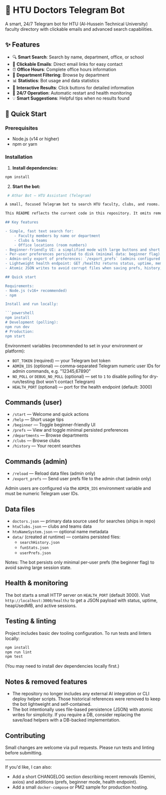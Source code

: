 # 🤖 HTU Doctors Telegram Bot

A smart, 24/7 Telegram bot for HTU (Al-Hussein Technical University) faculty directory with clickable emails and advanced search capabilities.

## ✨ Features

- 🔍 **Smart Search**: Search by name, department, office, or school
- 📧 **Clickable Emails**: Direct email links for easy contact
- ⏰ **Office Hours**: Complete office hours information
- 🏢 **Department Filtering**: Browse by department
- 📊 **Statistics**: Bot usage and data statistics
- 🎯 **Interactive Results**: Click buttons for detailed information
- 🔄 **24/7 Operation**: Automatic restart and health monitoring
- 💡 **Smart Suggestions**: Helpful tips when no results found

## 🚀 Quick Start

### Prerequisites
- Node.js (v14 or higher)
- npm or yarn

### Installation

1. **Install dependencies:**
```bash
npm install
```

2. **Start the bot:**
```bash
 # Athar Bot — HTU Assistant (Telegram)

A small, focused Telegram bot to search HTU faculty, clubs, and rooms.

This README reflects the current code in this repository. It omits removed/unused features and documents what's implemented today.

## Key features

- Simple, fast text search for:
	- Faculty members by name or department
	- Clubs & teams
	- Office locations (room numbers)
- Beginner-friendly UI: a simplified mode with large buttons and short tips. Toggle with `/beginner` or via the inline button.
- Per-user preferences persisted to disk (minimal data: beginner flag). View and toggle via `/prefs`.
- Admin-only export of preferences: `/export_prefs` (admins configured with `ADMIN_IDS`).
- Lightweight health endpoint: GET /healthz returns status, uptime, memory, and active sessions.
- Atomic JSON writes to avoid corrupt files when saving prefs, history, or stats.

## Quick start

Requirements:
- Node.js (v16+ recommended)
- npm

Install and run locally:

```powershell
npm install
# Development (polling):
npm run dev
# Production:
npm start
```

Environment variables (recommended to set in your environment or platform):

- `BOT_TOKEN` (required) — your Telegram bot token
- `ADMIN_IDS` (optional) — comma-separated Telegram numeric user IDs for admin commands, e.g. "12345,67890"
- `NO_POLL` or `DEBUG_NO_POLL` (optional) — set to `1` to disable polling for dry-run/testing (bot won't contact Telegram)
- `HEALTH_PORT` (optional) — port for the health endpoint (default: 3000)

## Commands (user)

- `/start` — Welcome and quick actions
- `/help` — Short usage tips
- `/beginner` — Toggle beginner-friendly UI
- `/prefs` — View and toggle minimal persisted preferences
- `/departments` — Browse departments
- `/clubs` — Browse clubs
- `/history` — Your recent searches

## Commands (admin)

- `/reload` — Reload data files (admin only)
- `/export_prefs` — Send user prefs file to the admin chat (admin only)

Admin users are configured via the `ADMIN_IDS` environment variable and must be numeric Telegram user IDs.

## Data files

- `doctors.json` — primary data source used for searches (ships in repo)
- `htuClubs.json` — clubs and teams data
- `htuNameSystem.json` — optional name metadata
- `data/` (created at runtime) — contains persisted files:
	- `searchHistory.json`
	- `funStats.json`
	- `userPrefs.json`

Notes: The bot persists only minimal per-user prefs (the beginner flag) to avoid saving large session state.

## Health & monitoring

The bot starts a small HTTP server on `HEALTH_PORT` (default 3000). Visit `http://localhost:3000/healthz` to get a JSON payload with status, uptime, heapUsedMB, and active sessions.

## Testing & linting

Project includes basic dev tooling configuration. To run tests and linters locally:

```powershell
npm install
npm run lint
npm test
```

(You may need to install dev dependencies locally first.)

## Notes & removed features

- The repository no longer includes any external AI integration or CLI deploy helper scripts. Those historical references were removed to keep the bot lightweight and self-contained.
- The bot intentionally uses file-based persistence (JSON) with atomic writes for simplicity. If you require a DB, consider replacing the save/load helpers with a DB-backed implementation.

## Contributing

Small changes are welcome via pull requests. Please run tests and linting before submitting.

---

If you'd like, I can also:
- Add a short CHANGELOG section describing recent removals (Gemini, axios) and additions (prefs, beginner mode, health endpoint).
- Add a small `docker-compose` or PM2 sample for production hosting.

